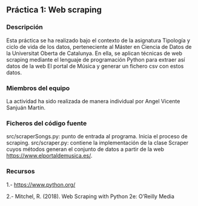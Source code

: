 
## Práctica 1: Web scraping ##

### Descripción ###
Esta práctica se ha realizado bajo el contexto de la asignatura Tipología y ciclo de vida de los datos, perteneciente al Máster en Ciencia de Datos de la Universitat Oberta de Catalunya. En ella, se aplican técnicas de web scraping mediante el lenguaje de programación Python para extraer así datos de la web El portal de Música y generar un fichero csv con estos datos.

### Miembros del equipo ###
La actividad ha sido realizada de manera individual por Angel Vicente Sanjuán Martín.

### Ficheros del código fuente ###
src/scraperSongs.py: punto de entrada al programa. Inicia el proceso de scraping.
src/scraper.py: contiene la implementación de la clase Scraper cuyos métodos generan el conjunto de datos a partir de la web https://www.elportaldemusica.es/.

### Recursos ###
1.- https://www.python.org/

2.- Mitchel, R. (2018). Web Scraping with Python 2e: O’Reilly Media
